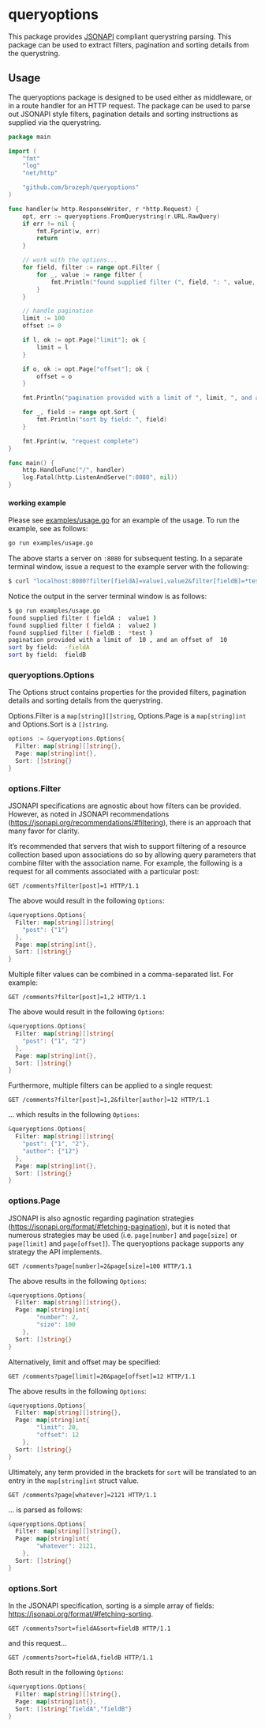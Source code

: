 # queryoptions

This package provides [JSONAPI](https://jsonapi.org/) compliant querystring parsing. This package can be used to extract filters, pagination and sorting details from the querystring.

## Usage

The queryoptions package is designed to be used either as middleware, or in a route handler for an HTTP request. The package can be used to parse out JSONAPI style filters, pagination details and sorting instructions as supplied via the querystring.

```go
package main

import (
	"fmt"
	"log"
	"net/http"

	"github.com/brozeph/queryoptions"
)

func handler(w http.ResponseWriter, r *http.Request) {
	opt, err := queryoptions.FromQuerystring(r.URL.RawQuery)
	if err != nil {
		fmt.Fprint(w, err)
		return
	}

	// work with the options...
	for field, filter := range opt.Filter {
		for _, value := range filter {
			fmt.Println("found supplied filter (", field, ": ", value, ")")
		}
	}

	// handle pagination
	limit := 100
	offset := 0

	if l, ok := opt.Page["limit"]; ok {
		limit = l
	}

	if o, ok := opt.Page["offset"]; ok {
		offset = o
	}

	fmt.Println("pagination provided with a limit of ", limit, ", and an offset of ", offset)

	for _, field := range opt.Sort {
		fmt.Println("sort by field: ", field)
	}

	fmt.Fprint(w, "request complete")
}

func main() {
	http.HandleFunc("/", handler)
	log.Fatal(http.ListenAndServe(":8080", nil))
}
```

#### working example

Please see [examples/usage.go](examples/usage.go) for an example of the usage. To run the example, see as follows:

```bash
go run examples/usage.go
```

The above starts a server on `:8080` for subsequent testing. In a separate terminal window, issue a request to the example server with the following:

```bash
$ curl "localhost:8080?filter[fieldA]=value1,value2&filter[fieldB]=*test&page[offset]=10&page[limit]=10&sort=-fieldA,fieldB"
```

Notice the output in the server terminal window is as follows:

```bash
$ go run examples/usage.go 
found supplied filter ( fieldA :  value1 )
found supplied filter ( fieldA :  value2 )
found supplied filter ( fieldB :  *test )
pagination provided with a limit of  10 , and an offset of  10
sort by field:  -fieldA
sort by field:  fieldB
```

### queryoptions.Options

The Options struct contains properties for the provided filters, pagination details and sorting details from the querystring.

Options.Filter is a `map[string][]string`, Options.Page is a `map[string]int` and Options.Sort is a `[]string`.

```go
options := &queryoptions.Options{
  Filter: map[string][]string{},
  Page: map[string]int{},
  Sort: []string{}
}
```

### options.Filter

JSONAPI specifications are agnostic about how filters can be provided. However, as noted in JSONAPI recommendations (<https://jsonapi.org/recommendations/#filtering>), there is an approach that many favor for clarity.

It’s recommended that servers that wish to support filtering of a resource collection based upon associations do so by allowing query parameters that combine filter with the association name. For example, the following is a request for all comments associated with a particular post:

```http
GET /comments?filter[post]=1 HTTP/1.1
```

The above would result in the following `Options`:

```go
&queryoptions.Options{
  Filter: map[string][]string{
    "post": {"1"}
  },
  Page: map[string]int{},
  Sort: []string{}
}
```

Multiple filter values can be combined in a comma-separated list. For example:

```http
GET /comments?filter[post]=1,2 HTTP/1.1
```

The above would result in the following `Options`:

```go
&queryoptions.Options{
  Filter: map[string][]string{
    "post": {"1", "2"}
  },
  Page: map[string]int{},
  Sort: []string{}
}
```

Furthermore, multiple filters can be applied to a single request:

```http
GET /comments?filter[post]=1,2&filter[author]=12 HTTP/1.1
```

... which results in the following `Options`:

```go
&queryoptions.Options{
  Filter: map[string][]string{
    "post": {"1", "2"}, 
    "author": {"12"}
  },
  Page: map[string]int{},
  Sort: []string{}
}
```

### options.Page

JSONAPI is also agnostic regarding pagination strategies (<https://jsonapi.org/format/#fetching-pagination>), but it is noted that numerous strategies may be used (i.e. `page[number]` and `page[size]` or `page[limit]` and `page[offset]`). The queryoptions package supports any strategy the API implements.

```http
GET /comments?page[number]=2&page[size]=100 HTTP/1.1
```

The above results in the following `Options`:

```go
&queryoptions.Options{
  Filter: map[string][]string{},
  Page: map[string]int{
		"number": 2,
		"size": 100
	},
  Sort: []string{}
}
```

Alternatively, limit and offset may be specified:

```http
GET /comments?page[limit]=20&page[offset]=12 HTTP/1.1
```

The above results in the following `Options`:

```go
&queryoptions.Options{
  Filter: map[string][]string{},
  Page: map[string]int{
		"limit": 20,
		"offset": 12
	},
  Sort: []string{}
}
```

Ultimately, any term provided in the brackets for `sort` will be translated to an entry in the `map[string]int` struct value.

```http
GET /comments?page[whatever]=2121 HTTP/1.1
```

... is parsed as follows:

```go
&queryoptions.Options{
  Filter: map[string][]string{},
  Page: map[string]int{
		"whatever": 2121,
	},
  Sort: []string{}
}
```

### options.Sort

In the JSONAPI specification, sorting is a simple array of fields: <https://jsonapi.org/format/#fetching-sorting>.

```http
GET /comments?sort=fieldA&sort=fieldB HTTP/1.1
```

and this request...

```http
GET /comments?sort=fieldA,fieldB HTTP/1.1
```

Both result in the following `Options`:

```go
&queryoptions.Options{
  Filter: map[string][]string{},
  Page: map[string]int{},
  Sort: []string{"fieldA","fieldB"}
}
```
